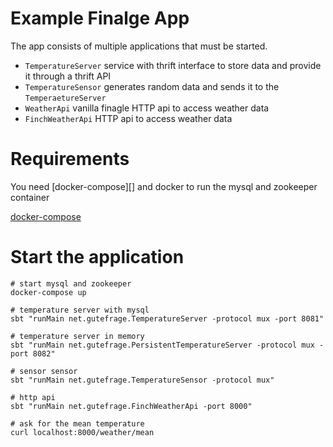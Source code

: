 # Example Finalge App

The app consists of multiple applications that must be started.

- `TemperatureServer` service with thrift interface to store data and
provide it through a thrift API
- `TemperatureSensor` generates random data and sends it to the
`TemperaetureServer`
- `WeatherApi` vanilla finagle HTTP api to access weather data
- `FinchWeatherApi` HTTP api to access weather data

# Requirements

You need [docker-compose][] and docker to run the mysql and zookeeper
container

[docker-compose](https://docs.docker.com/compose/install/)

# Start the application

```
# start mysql and zookeeper
docker-compose up

# temperature server with mysql
sbt "runMain net.gutefrage.TemperatureServer -protocol mux -port 8081"

# temperature server in memory
sbt "runMain net.gutefrage.PersistentTemperatureServer -protocol mux -port 8082"

# sensor sensor
sbt "runMain net.gutefrage.TemperatureSensor -protocol mux"

# http api
sbt "runMain net.gutefrage.FinchWeatherApi -port 8000"

# ask for the mean temperature
curl localhost:8000/weather/mean
```

